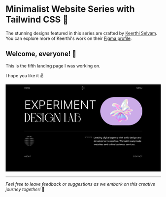 # Minimalist Website Series with Tailwind CSS 🚀

The stunning designs featured in this series are crafted by [Keerthi Selvam](https://www.linkedin.com/in/keerthi-%E2%9A%A1-a7879316b/). You can explore more of Keerthi's work on their [Figma profile](https://www.figma.com/@keerthiselvam).

## Welcome, everyone! 👋

This is the fifth landing page I was working on.

I hope you like it ✌️

![Design Lab Landing Page](/banner.png)

---

_Feel free to leave feedback or suggestions as we embark on this creative journey together!_ 🌟
